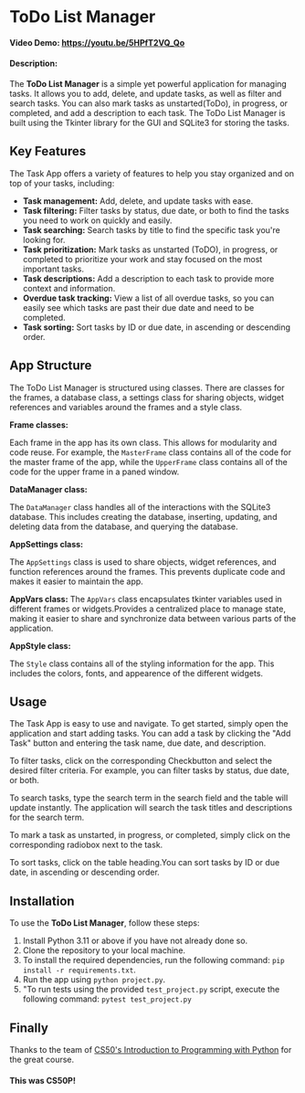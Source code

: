 # ToDo List Manager
#### Video Demo: https://youtu.be/5HPfT2VQ_Qo
#### Description:
The **ToDo List Manager** is a simple yet powerful application for managing
tasks. It allows you to add, delete, and update tasks, as well as filter and
search tasks. You can also mark tasks as unstarted(ToDo), in progress, or completed,
and add a description to each task.
The ToDo List Manager is built using the Tkinter library for the GUI and
SQLite3 for storing the tasks.

## Key Features
The Task App offers a variety of features to help you stay organized and on top
of your tasks, including:

* **Task management:** Add, delete, and update tasks with ease.
* **Task filtering:** Filter tasks by status, due date, or both to find the
tasks you need to work on quickly and easily.
* **Task searching:** Search tasks by title to find the specific task you're
looking for.
* **Task prioritization:** Mark tasks as unstarted (ToDO), in progress, or completed
to prioritize your work and stay focused on the most important tasks.
* **Task descriptions:** Add a description to each task to provide more context
and information.
* **Overdue task tracking:** View a list of all overdue tasks, so you can
easily see which tasks are past their due date and need to be completed.
* **Task sorting:** Sort tasks by ID or due date, in ascending or descending
order.

## App Structure

The ToDo List Manager is structured using classes. There are classes for the
frames, a database class, a settings class for sharing objects, widget
references and variables around the frames and a style class.

**Frame classes:**

Each frame in the app has its own class. This allows for modularity and code
reuse. For example, the `MasterFrame` class contains all of the code for the
master frame of the app, while the `UpperFrame` class contains all of the code
for the upper frame in a paned window.

**DataManager class:**

The `DataManager` class handles all of the interactions with the SQLite3
database. This includes creating the database, inserting, updating, and
deleting data from the database, and querying the database.

**AppSettings class:**

The `AppSettings` class is used to share objects, widget references, and
function references around the frames. This prevents duplicate code and makes
it easier to maintain the app.

**AppVars class:**
The `AppVars` class encapsulates tkinter variables used in different frames or
widgets.Provides a centralized place to manage state, making it easier to share
and synchronize data between various parts of the application.

**AppStyle class:**

The `Style` class contains all of the styling information for the app. This
includes the colors, fonts, and appearence of the different widgets.



## Usage

The Task App is easy to use and navigate. To get started, simply open the
application and start adding tasks. You can add a task by clicking the "Add
Task" button and entering the task name, due date, and description.

To filter tasks, click on the corresponding Checkbutton and select the desired
filter criteria. For example, you can filter tasks by status, due date, or
both.

To search tasks, type the search term in the search field and the table will
update instantly. The application will search the task titles and descriptions
for the search term.

To mark a task as unstarted, in progress, or completed, simply click on the
corresponding radiobox next to the task.

To sort tasks, click on the table heading.You can sort tasks by ID or due date,
in ascending or descending order.


## Installation
To use the **ToDo List Manager**, follow these steps:
1. Install Python 3.11 or above if you have not already done so.
2. Clone the repository to your local machine.
3. To install the required dependencies, run the following command: `pip
install -r requirements.txt`.
4. Run the app using `python project.py`.
5. "To run tests using the provided `test_project.py` script, execute the
following command: `pytest test_project.py`

## Finally

Thanks to the team of
[CS50's Introduction to Programming with Python](https://www.edx.org/learn/python/harvard-university-cs50-s-introduction-to-programming-with-python)
for the great course.

#### This was CS50P!
